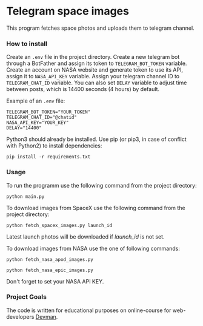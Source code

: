 # Telegram space images

This program fetches space photos and uploads them to telegram channel.

### How to install

Create an `.env` file in the project directory. Create a new telegram bot through a BotFather and assign its token to `TELEGRAM_BOT_TOKEN` variable. Create an account on NASA website and generate token to use its API, assign it to `NASA_API_KEY` variable. Assign your telegram channel ID to `TELEGRAM_CHAT_ID` variable. You can also set `DELAY` variable to adjust time between posts, which is 14400 seconds (4 hours) by default.

Example of an `.env` file:

```
TELEGRAM_BOT_TOKEN="YOUR_TOKEN"
TELEGRAM_CHAT_ID="@chatid"
NASA_API_KEY="YOUR_KEY"
DELAY="14400"
```

Python3 should already be installed. Use pip (or pip3, in case of conflict with Python2) to install dependencies:
```
pip install -r requirements.txt
```

### Usage

To run the programm use the following command from the project directory:
```
python main.py
```
To download images from SpaceX use the following command from the project directory:
```
python fetch_spacex_images.py launch_id
```
Latest launch photos will be downloaded if *launch_id* is not set.

To download images from NASA use the one of following commands:
```
python fetch_nasa_apod_images.py

python fetch_nasa_epic_images.py
```
Don't forget to set your NASA API KEY.
### Project Goals

The code is written for educational purposes on online-course for web-developers [Devman](https://dvmn.org).